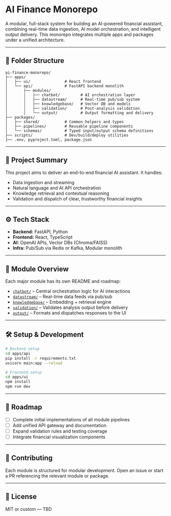 # AI Finance Monorepo

A modular, full-stack system for building an AI-powered financial assistant, combining real-time data ingestion, AI model orchestration, and intelligent output delivery. This monorepo integrates multiple apps and packages under a unified architecture.

---

## 📁 Folder Structure

```
ai-finance-monorepo/
├── apps/
│   ├── ui/               # React frontend
│   └── api/              # FastAPI backend monolith
│       ├── modules/
│       │   ├── chatbot/         # AI orchestration layer
│       │   ├── datastream/      # Real-time pub/sub system
│       │   ├── knowledgebase/   # Vector DB and models
│       │   ├── validation/      # Post-analysis validation
│       │   └── output/          # Output formatting and delivery
├── packages/
│   ├── shared/           # Common helpers and types
│   ├── pipelines/        # Reusable pipeline components
│   └── schemas/          # Typed input/output schema definitions
├── scripts/              # Dev/build/deploy utilities
├── .env, pyproject.toml, package.json
```

---

## 🚀 Project Summary
This project aims to deliver an end-to-end financial AI assistant. It handles:
- Data ingestion and streaming
- Natural language and AI API orchestration
- Knowledge retrieval and contextual reasoning
- Validation and dispatch of clear, trustworthy financial insights

---

## ⚙️ Tech Stack
- **Backend:** FastAPI, Python
- **Frontend:** React, TypeScript
- **AI:** OpenAI APIs, Vector DBs (Chroma/FAISS)
- **Infra:** Pub/Sub via Redis or Kafka, Modular monolith

---

## 🧠 Module Overview
Each major module has its own README and roadmap:

- [`chatbot/`](./apps/api/modules/chatbot) – Central orchestration logic for AI interactions
- [`datastream/`](./apps/api/modules/datastream) – Real-time data feeds via pub/sub
- [`knowledgebase/`](./apps/api/modules/knowledgebase) – Embedding + retrieval engine
- [`validation/`](./apps/api/modules/validation) – Validates analysis output before delivery
- [`output/`](./apps/api/modules/output) – Formats and dispatches responses to the UI

---

## 🛠️ Setup & Development
```bash
# Backend setup
cd apps/api
pip install -r requirements.txt
uvicorn main:app --reload

# Frontend setup
cd apps/ui
npm install
npm run dev
```

---

## 📌 Roadmap
- [ ] Complete initial implementations of all module pipelines
- [ ] Add unified API gateway and documentation
- [ ] Expand validation rules and testing coverage
- [ ] Integrate financial visualization components

---

## 🤝 Contributing
Each module is structured for modular development. Open an issue or start a PR referencing the relevant module or package.

---

## 📄 License
MIT or custom — TBD

